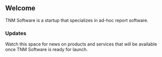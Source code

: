 ## Welcome

TNM Software is a startup that specializes in ad-hoc report software.

### Updates

Watch this space for news on products and services that will be available once TNM Software is ready for launch.